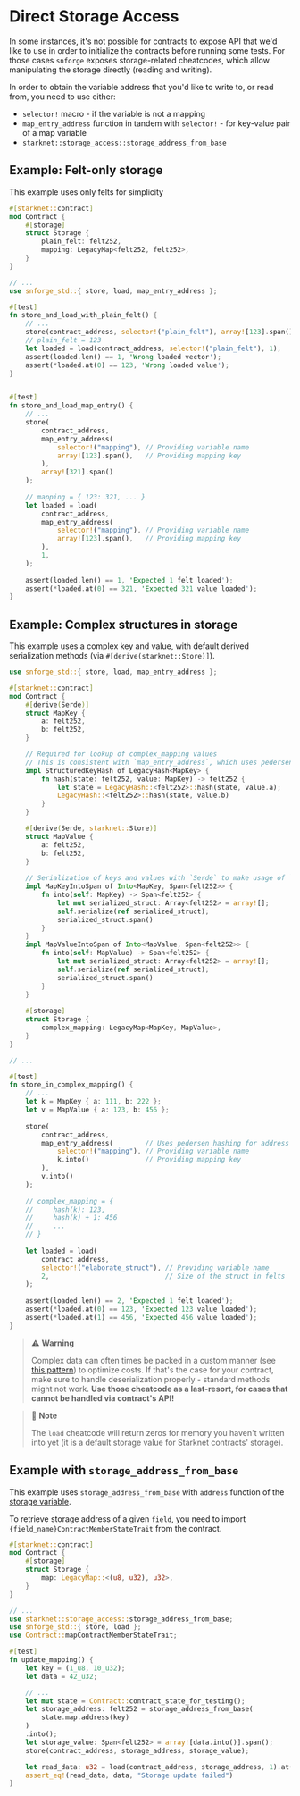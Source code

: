 # Direct Storage Access

In some instances, it's not possible for contracts to expose API that we'd like to use in order to initialize 
the contracts before running some tests. For those cases `snforge` exposes storage-related cheatcodes,
which allow manipulating the storage directly (reading and writing).

In order to obtain the variable address that you'd like to write to, or read from, you need to use either:
- `selector!` macro - if the variable is not a mapping
- `map_entry_address` function in tandem with `selector!` - for key-value pair of a map variable
- `starknet::storage_access::storage_address_from_base`
  
## Example: Felt-only storage
This example uses only felts for simplicity

```rust
#[starknet::contract]
mod Contract {
    #[storage]
    struct Storage {
        plain_felt: felt252,
        mapping: LegacyMap<felt252, felt252>,
    }
}

// ...
use snforge_std::{ store, load, map_entry_address };

#[test]
fn store_and_load_with_plain_felt() {
    // ...
    store(contract_address, selector!("plain_felt"), array![123].span());
    // plain_felt = 123
    let loaded = load(contract_address, selector!("plain_felt"), 1);
    assert(loaded.len() == 1, 'Wrong loaded vector');
    assert(*loaded.at(0) == 123, 'Wrong loaded value');
}


#[test]
fn store_and_load_map_entry() {
    // ...
    store(
        contract_address, 
        map_entry_address(
            selector!("mapping"), // Providing variable name
            array![123].span(),   // Providing mapping key 
        ),
        array![321].span()
    );
    
    // mapping = { 123: 321, ... }
    let loaded = load(
        contract_address, 
        map_entry_address(
            selector!("mapping"), // Providing variable name
            array![123].span(),   // Providing mapping key 
        ),
        1,
    );
    
    assert(loaded.len() == 1, 'Expected 1 felt loaded');
    assert(*loaded.at(0) == 321, 'Expected 321 value loaded');
}
```

## Example: Complex structures in storage
This example uses a complex key and value, with default derived serialization methods (via `#[derive(starknet::Store)]`).

```rust
use snforge_std::{ store, load, map_entry_address };

#[starknet::contract]
mod Contract {
    #[derive(Serde)]
    struct MapKey {
        a: felt252,
        b: felt252,
    }

    // Required for lookup of complex_mapping values
    // This is consistent with `map_entry_address`, which uses pedersen hashing of keys
    impl StructuredKeyHash of LegacyHash<MapKey> {
        fn hash(state: felt252, value: MapKey) -> felt252 {
            let state = LegacyHash::<felt252>::hash(state, value.a);
            LegacyHash::<felt252>::hash(state, value.b)
        }
    }

    #[derive(Serde, starknet::Store)]
    struct MapValue {
        a: felt252,
        b: felt252,
    }
    
    // Serialization of keys and values with `Serde` to make usage of `map_entry_address` easier 
    impl MapKeyIntoSpan of Into<MapKey, Span<felt252>> {
        fn into(self: MapKey) -> Span<felt252> {
            let mut serialized_struct: Array<felt252> = array![];
            self.serialize(ref serialized_struct);
            serialized_struct.span()
        }
    }
    impl MapValueIntoSpan of Into<MapValue, Span<felt252>> {
        fn into(self: MapValue) -> Span<felt252> {
            let mut serialized_struct: Array<felt252> = array![];
            self.serialize(ref serialized_struct);
            serialized_struct.span()
        }
    }
    
    #[storage]
    struct Storage {
        complex_mapping: LegacyMap<MapKey, MapValue>,
    }
}

// ...

#[test]
fn store_in_complex_mapping() {
    // ...
    let k = MapKey { a: 111, b: 222 };
    let v = MapValue { a: 123, b: 456 };
    
    store(
        contract_address, 
        map_entry_address(        // Uses pedersen hashing for address calculation
            selector!("mapping"), // Providing variable name
            k.into()              // Providing mapping key
        ),
        v.into()
    );
    
    // complex_mapping = { 
    //     hash(k): 123,
    //     hash(k) + 1: 456 
    //     ...
    // }
    
    let loaded = load(
        contract_address, 
        selector!("elaborate_struct"), // Providing variable name
        2,                             // Size of the struct in felts
    );
    
    assert(loaded.len() == 2, 'Expected 1 felt loaded');
    assert(*loaded.at(0) == 123, 'Expected 123 value loaded');
    assert(*loaded.at(1) == 456, 'Expected 456 value loaded');
}
```

> ⚠️ **Warning**
> 
> Complex data can often times be packed in a custom manner (see [this pattern](https://book.cairo-lang.org/ch16-01-optimizing-storage-costs.html)) to optimize costs.
> If that's the case for your contract, make sure to handle deserialization properly - standard methods might not work.
> **Use those cheatcode as a last-resort, for cases that cannot be handled via contract's API!**


> 📝 **Note** 
> 
> The `load` cheatcode will return zeros for memory you haven't written into yet (it is a default storage value for Starknet contracts' storage).


## Example with `storage_address_from_base`

This example uses `storage_address_from_base` with `address` function of the [storage variable](https://book.cairo-lang.org/ch14-01-contract-storage.html#addresses-of-storage-variables).

To retrieve storage address of a given `field`, you need to import `{field_name}ContractMemberStateTrait` from the contract.

```rust
#[starknet::contract]
mod Contract {
    #[storage]
    struct Storage {
        map: LegacyMap::<(u8, u32), u32>,
    }
}

// ...
use starknet::storage_access::storage_address_from_base;
use snforge_std::{ store, load };
use Contract::mapContractMemberStateTrait;

#[test]
fn update_mapping() {
    let key = (1_u8, 10_u32);
    let data = 42_u32;

    // ...
    let mut state = Contract::contract_state_for_testing();
    let storage_address: felt252 = storage_address_from_base(
        state.map.address(key)
    )
    .into();
    let storage_value: Span<felt252> = array![data.into()].span();
    store(contract_address, storage_address, storage_value);

    let read_data: u32 = load(contract_address, storage_address, 1).at(0).try_into().unwrap():
    assert_eq!(read_data, data, "Storage update failed")
}

```

